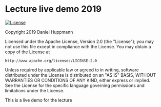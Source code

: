 # Lecture live demo 2019

[![License](https://img.shields.io/badge/License-Apache%202.0-blue.svg)](https://opensource.org/licenses/Apache-2.0)

Copyright 2019 Daniel Huppmann

Licensed under the Apache License, Version 2.0 (the "License");
you may not use this file except in compliance with the License.
You may obtain a copy of the License at

    http://www.apache.org/licenses/LICENSE-2.0

Unless required by applicable law or agreed to in writing, software
distributed under the License is distributed on an "AS IS" BASIS,
WITHOUT WARRANTIES OR CONDITIONS OF ANY KIND, either express or implied.
See the License for the specific language governing permissions and
limitations under the License.

This is a live demo for the lecture
